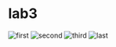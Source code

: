 # lab3

![first](https://user-images.githubusercontent.com/43606985/173409061-787fb80a-c19c-4f89-a376-033ca0ba5ced.PNG)
![second](https://user-images.githubusercontent.com/43606985/173409074-459aa8c8-07d7-441c-988e-1d2c5eb9794f.PNG)
![third](https://user-images.githubusercontent.com/43606985/173409089-38dd7409-1f8c-4e93-99b5-15aef798102a.PNG)
![last](https://user-images.githubusercontent.com/43606985/173409097-3de7046e-08cb-46fb-89e6-c7c4a09df760.PNG)
